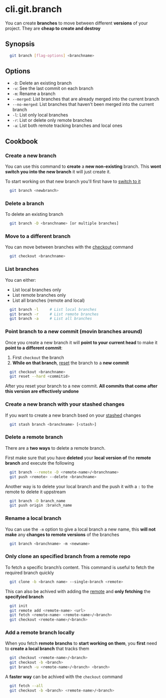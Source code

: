 # cli.git.branch

You can create **branches** to move between different **versions** of your project.
They are **cheap to create and destroy**

## Synopsis

```sh
  git branch [flag-options] <branchname>
```

## Options

- `-D`: Delete an existing branch
- `-v`: See the last commit on each branch
- `-m`: Rename a branch
- `--merged`: List branches that are already merged into the current branch
- `--no-merged`: List branches that haven't been merged into the current branch
- `-l`: List only local branches
- `-r`: List or delete only remote branches
- `-a`: List both remote tracking branches and local ones

## Cookbook

### Create a new branch

You can use this command to **create** a **new non-existing** branch. This **wont
switch you into the new branch** it will just create it.

To start working on that new branch you'll first have to [switch to it](./it3j.md)

```sh
  git branch <newbranch>
```

### Delete a branch

To delete an existing branch

```sh
  git branch -D <branchname> [or multiple branches]
```

### Move to a different branch

You can move between branches with the [checkout](./it3j.md) command

```sh
  git checkout <branchname>
```

### List branches

You can either:

- List local branches only
- List remote branches only
- List all branches (remote and local)

```sh
  git branch -l     # List local branches
  git branch -r     # List remote branches
  git branch -a     # List all branches
```

### Point branch to a new commit (movin branches around)

Once you create a new branch it will **point to your current head** to make it
**point to a different commit**:

1. First `checkout` the branch
2. **While on that branch**, [reset](./z9bi.md) the branch to a **new commit**

```sh
  git checkout <branchname>
  git reset --hard <commitid>
```

After you reset your branch to a new commit. **All commits that come after this
version are effectively undone**

### Create a new branch with your stashed changes

If you want to create a new branch bsed on your [stashed](./z9bi.md) changes

```sh
  git stash branch <branchname> [<stash>]
```

### Delete a remote branch

There are a **two ways** to delete a remote branch.

First make sure that you have **deleted** your **local version of** the
**remote branch** and execute the following

```sh
  git branch --remote -D <remote-name>/<branchname>
  git push <remote> --delete <branchname>
```

Another way is to delete your local branch and the push it with a `:` to the
remote to delete it uppstream

```sh
  git branch -D branch_name
  git push origin :branch_name
```

### Rename a local branch

You can use the `-m` option to give a local branch a new name, this **will not
make** any **changes to remote versions** of the branches

```sh
  git branch <branchname> -m <newname>
```

### Only clone an specified branch from a remote repo

To fetch a specific branch’s content. This command is useful to fetch the
required branch quickly

```sh
  git clone -b <branch name> --single-branch <remote>
```

This can also be achived with adding the [remote](./95us.md) and **only
fetching** the **specifyied branch**

```sh
  git init
  git remote add <remote-name> <url>
  git fetch <remote-name> <remote-name>/<branch>
  git checkout <remote-name>/<branch>
```

### Add a remote branch locally

When you fetch **remote branchs** to **start working on them**, you **first**
need to **create a local branch** that tracks them

```sh
  git checkout <remote-name>/<branch>
  git checkout -b <branch>
  git branch -u <remote-name>/<branch> <branch>
```

A **faster way** can be achived with the `checkout` command

```sh
  git fetch --all
  git checkout -b <branch> <remote-name>/<branch>
```
